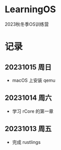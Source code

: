# LearningOS
2023秋冬季OS训练营

# 记录

## 20231015 周日
- macOS 上安装 qemu

## 20231014 周六
- 学习 rCore 的第一章

## 20231013 周五
- 完成 rustlings
